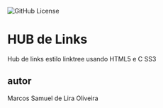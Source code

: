 ![GitHub License](https://img.shields.io/github/license/marcosamuelira/hub-links)


# HUB de Links 
Hub de links estilo linktree usando HTML5 e C  SS3

## autor
Marcos Samuel de Lira Oliveira
